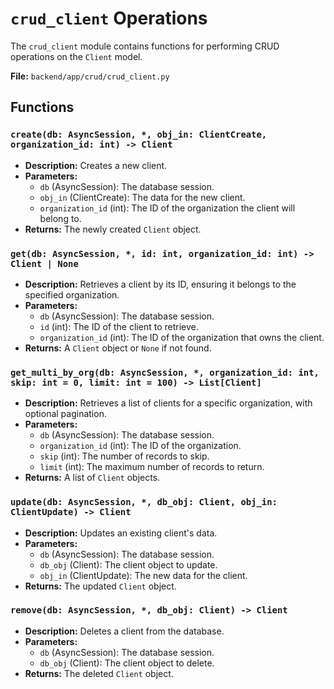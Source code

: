 # `crud_client` Operations

The `crud_client` module contains functions for performing CRUD operations on the `Client` model.

**File:** `backend/app/crud/crud_client.py`

## Functions

### `create(db: AsyncSession, *, obj_in: ClientCreate, organization_id: int) -> Client`

*   **Description:** Creates a new client.
*   **Parameters:**
    *   `db` (AsyncSession): The database session.
    *   `obj_in` (ClientCreate): The data for the new client.
    *   `organization_id` (int): The ID of the organization the client will belong to.
*   **Returns:** The newly created `Client` object.

### `get(db: AsyncSession, *, id: int, organization_id: int) -> Client | None`

*   **Description:** Retrieves a client by its ID, ensuring it belongs to the specified organization.
*   **Parameters:**
    *   `db` (AsyncSession): The database session.
    *   `id` (int): The ID of the client to retrieve.
    *   `organization_id` (int): The ID of the organization that owns the client.
*   **Returns:** A `Client` object or `None` if not found.

### `get_multi_by_org(db: AsyncSession, *, organization_id: int, skip: int = 0, limit: int = 100) -> List[Client]`

*   **Description:** Retrieves a list of clients for a specific organization, with optional pagination.
*   **Parameters:**
    *   `db` (AsyncSession): The database session.
    *   `organization_id` (int): The ID of the organization.
    *   `skip` (int): The number of records to skip.
    *   `limit` (int): The maximum number of records to return.
*   **Returns:** A list of `Client` objects.

### `update(db: AsyncSession, *, db_obj: Client, obj_in: ClientUpdate) -> Client`

*   **Description:** Updates an existing client's data.
*   **Parameters:**
    *   `db` (AsyncSession): The database session.
    *   `db_obj` (Client): The client object to update.
    *   `obj_in` (ClientUpdate): The new data for the client.
*   **Returns:** The updated `Client` object.

### `remove(db: AsyncSession, *, db_obj: Client) -> Client`

*   **Description:** Deletes a client from the database.
*   **Parameters:**
    *   `db` (AsyncSession): The database session.
    *   `db_obj` (Client): The client object to delete.
*   **Returns:** The deleted `Client` object.
